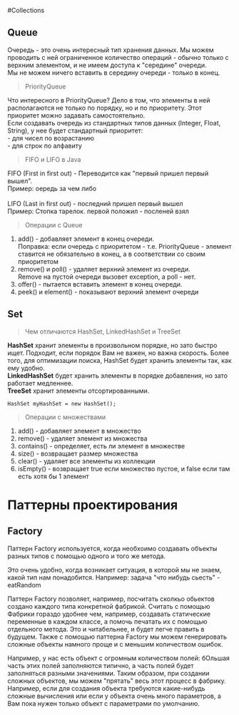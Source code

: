 #Collections
## Queue
Очередь - это очень интересный тип хранения данных. Мы можем проводить с ней ограниченное количество операций - обычно только с верхним элементом, и не имеем доступа к "середине" очереди.
<br />Мы не можем ничего вставить в середину очереди - только в конец.
> PriorityQueue

Что интересного в PriorityQueue? Дело в том, что элементы в ней располагаются не только по порядку, но и по приоритету. Этот приоритет можно задавать самостоятельно.
<br />Eсли создавать очередь из стандартных типов данных (Integer, Float, String), у нее будет стандартный приоритет:
<br /> - для чисел по возрастанию
<br /> - для строк по алфавиту

>FIFO и LIFO в Java

FIFO (First in first out) - Переводится как "первый пришел первый вышел".
<br />Пример: оередь за чем либо
<br /><br />LIFO (Last in first out) - последний пришел первый вышел
<br />Пример: Стопка тарелок. первой положил - посленей взял
<br />
>Операции с Queue
1. add() - добавляет элемент в конец очереди.
<br /> Поправка: если очередь с приоритетом - т.е. PriorityQueue - элемент ставится не обязательно в конец, а в соответствии со своим приоритетом
2. remove() и poll() - удаляет верхний элемент из очереди.  
Remove на пустой очереди вызовет exception, а poll - нет.
3. offer() - пытается вставить элемент в конец очереди.
4. peek() и element() - показывают верхний элемент очереди


## Set
>Чем отличаются HashSet, LinkedHashSet и TreeSet

<b>HashSet</b> хранит элементы в произвольном порядке, но зато быстро ищет. Подходит, если порядок Вам не важен, но важна скорость. Более того, для оптимизации поиска, HashSet будет хранить элементы так, как ему удобно.
<br/><b>LinkedHashSet</b> будет хранить элементы в порядке добавления, но зато работает медленнее.
<br/><b>TreeSet</b> хранит элементы отсортированными.

<code>HashSet<String> myHashSet = new HashSet<String>();</code>

>Операции с множествами
1. add() - добавляет элемент в множество
2. remove() - удаляет элемент из множества
3. contains() - определяет, есть ли элемент в множестве
4. size() - возвращает размер множества
5. clear() - удаляет все элементы из коллекции
6. isEmpty() - возвращает true если множество пустое, и false если там есть хотя бы 1 элемент

# Паттерны проектирования
## Factory

Паттерн Factory используется, когда необхоимо создавать объекты разных типов с помощью одного и того же метода. 

Это очень удобно, когда возникает ситуация, в которой мы не знаем, какой тип нам понадобится.
Например: задача "что нибудь сьесть" - eatRandom

Паттерн Factory позволяет, например, посчитать сколкьо обьектов создано каждого типа конкретной фабрикой.
Считать с помощью Фабрики гораздо удобнее чем, например, создавать статические переменные в каждом классе, а помочь печатать их с помощью отдельного метода. Это и читабельнее, и будет легче править в будущем.
Также с помощью паттерна Factory мы можем генерировать сложные объекты намного проще и с меньшим количеством ошибок.

Например, у нас есть объект с огромным количеством полей:
бОльшая часть этих полей заполняются типично, а часть полей будет заполняться разными значениями.
Таким образом, при создании сложных объектов, мы можем "прятать" весь этот процесс в фабрику. 
Например, если для создания объекта требуются какие-нибудь сложные вычисления или если у объекта очень много параметров, а Вам пока нужен только объект с параметрами по умолчанию.